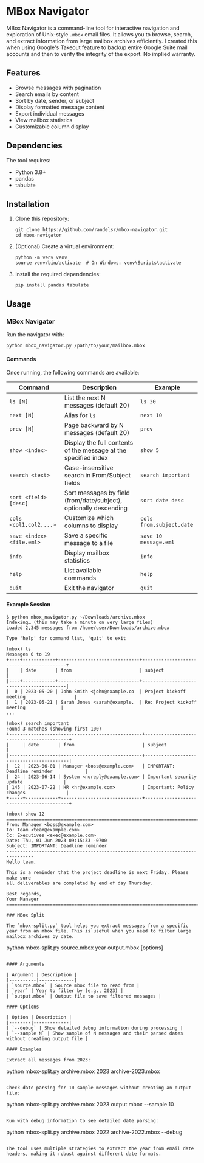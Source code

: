 # MBox Navigator

MBox Navigator is a command-line tool for interactive navigation and exploration of Unix-style `.mbox` email files. It allows you to browse, search, and extract information from large mailbox archives efficiently. I created this when using Google's Takeout feature to backup entire Google Suite mail accounts and then to verify the integrity of the export. No implied warranty. 

## Features

- Browse messages with pagination
- Search emails by content
- Sort by date, sender, or subject
- Display formatted message content
- Export individual messages
- View mailbox statistics
- Customizable column display

## Dependencies

The tool requires:

- Python 3.8+
- pandas
- tabulate

## Installation

1. Clone this repository:
   ```
   git clone https://github.com/randelsr/mbox-navigator.git
   cd mbox-navigator
   ```

2. (Optional) Create a virtual environment:
   ```
   python -m venv venv
   source venv/bin/activate  # On Windows: venv\Scripts\activate
   ```

3. Install the required dependencies:
   ```
   pip install pandas tabulate
   ```

## Usage

### MBox Navigator

Run the navigator with:

```
python mbox_navigator.py /path/to/your/mailbox.mbox
```

#### Commands

Once running, the following commands are available:

| Command | Description | Example |
|---------|-------------|---------|
| `ls [N]` | List the next N messages (default 20) | `ls 30` |
| `next [N]` | Alias for `ls` | `next 10` |
| `prev [N]` | Page backward by N messages (default 20) | `prev` |
| `show <index>` | Display the full contents of the message at the specified index | `show 5` |
| `search <text>` | Case-insensitive search in From/Subject fields | `search important` |
| `sort <field> [desc]` | Sort messages by field (from/date/subject), optionally descending | `sort date desc` |
| `cols <col1,col2,...>` | Customize which columns to display | `cols from,subject,date` |
| `save <index> <file.eml>` | Save a specific message to a file | `save 10 message.eml` |
| `info` | Display mailbox statistics | `info` |
| `help` | List available commands | `help` |
| `quit` | Exit the navigator | `quit` |

#### Example Session

```
$ python mbox_navigator.py ~/Downloads/archive.mbox
Indexing… (this may take a minute on very large files)
Loaded 2,345 messages from /home/user/Downloads/archive.mbox

Type 'help' for command list, 'quit' to exit

(mbox) ls
Messages 0 to 19
+----+------------+------------------------------+------------------------------------------+
|    | date       | from                         | subject                                  |
|----+------------+------------------------------+------------------------------------------|
|  0 | 2023-05-20 | John Smith <john@example.co  | Project kickoff meeting                  |
|  1 | 2023-05-21 | Sarah Jones <sarah@example.  | Re: Project kickoff meeting             |
...

(mbox) search important
Found 3 matches (showing first 100)
+-----+------------+------------------------------+------------------------------------------+
|     | date       | from                         | subject                                  |
|-----+------------+------------------------------+------------------------------------------|
|  12 | 2023-06-01 | Manager <boss@example.com>   | IMPORTANT: Deadline reminder            |
|  24 | 2023-06-14 | System <noreply@example.com> | Important security update               |
| 145 | 2023-07-22 | HR <hr@example.com>          | Important: Policy changes               |
+-----+------------+------------------------------+------------------------------------------+

(mbox) show 12
================================================================================
From: Manager <boss@example.com>
To: Team <team@example.com>
Cc: Executives <exec@example.com>
Date: Thu, 01 Jun 2023 09:15:33 -0700
Subject: IMPORTANT: Deadline reminder
--------------------------------------------------------------------------------
Hello team,

This is a reminder that the project deadline is next Friday. Please make sure 
all deliverables are completed by end of day Thursday.

Best regards,
Your Manager
================================================================================

### MBox Split

The `mbox-split.py` tool helps you extract messages from a specific year from an mbox file. This is useful when you need to filter large mailbox archives by date.

```
python mbox-split.py source.mbox year output.mbox [options]
```

#### Arguments

| Argument | Description |
|----------|-------------|
| `source.mbox` | Source mbox file to read from |
| `year` | Year to filter by (e.g., 2023) |
| `output.mbox` | Output file to save filtered messages |

#### Options

| Option | Description |
|--------|-------------|
| `--debug` | Show detailed debug information during processing |
| `--sample N` | Show sample of N messages and their parsed dates without creating output file |

#### Examples

Extract all messages from 2023:
```
python mbox-split.py archive.mbox 2023 archive-2023.mbox
```

Check date parsing for 10 sample messages without creating an output file:
```
python mbox-split.py archive.mbox 2023 output.mbox --sample 10
```

Run with debug information to see detailed date parsing:
```
python mbox-split.py archive.mbox 2022 archive-2022.mbox --debug
```

The tool uses multiple strategies to extract the year from email date headers, making it robust against different date formats.



